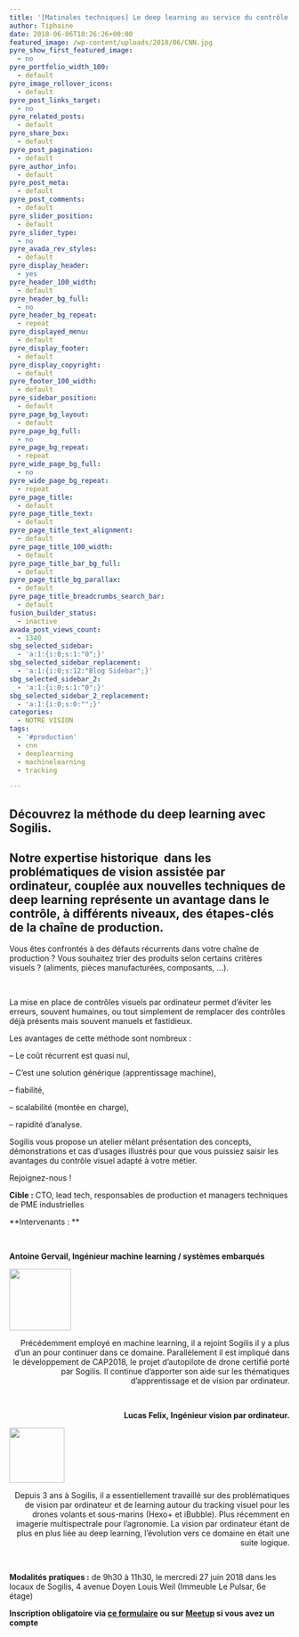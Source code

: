 ```yaml
---
title: '[Matinales techniques] Le deep learning au service du contrôle visuel en production : découverte des cas d&rsquo;usages et démonstration le 27 juin'
author: Tiphaine
date: 2018-06-06T10:26:26+00:00
featured_image: /wp-content/uploads/2018/06/CNN.jpg
pyre_show_first_featured_image:
  - no
pyre_portfolio_width_100:
  - default
pyre_image_rollover_icons:
  - default
pyre_post_links_target:
  - no
pyre_related_posts:
  - default
pyre_share_box:
  - default
pyre_post_pagination:
  - default
pyre_author_info:
  - default
pyre_post_meta:
  - default
pyre_post_comments:
  - default
pyre_slider_position:
  - default
pyre_slider_type:
  - no
pyre_avada_rev_styles:
  - default
pyre_display_header:
  - yes
pyre_header_100_width:
  - default
pyre_header_bg_full:
  - no
pyre_header_bg_repeat:
  - repeat
pyre_displayed_menu:
  - default
pyre_display_footer:
  - default
pyre_display_copyright:
  - default
pyre_footer_100_width:
  - default
pyre_sidebar_position:
  - default
pyre_page_bg_layout:
  - default
pyre_page_bg_full:
  - no
pyre_page_bg_repeat:
  - repeat
pyre_wide_page_bg_full:
  - no
pyre_wide_page_bg_repeat:
  - repeat
pyre_page_title:
  - default
pyre_page_title_text:
  - default
pyre_page_title_text_alignment:
  - default
pyre_page_title_100_width:
  - default
pyre_page_title_bar_bg_full:
  - default
pyre_page_title_bg_parallax:
  - default
pyre_page_title_breadcrumbs_search_bar:
  - default
fusion_builder_status:
  - inactive
avada_post_views_count:
  - 1340
sbg_selected_sidebar:
  - 'a:1:{i:0;s:1:"0";}'
sbg_selected_sidebar_replacement:
  - 'a:1:{i:0;s:12:"Blog Sidebar";}'
sbg_selected_sidebar_2:
  - 'a:1:{i:0;s:1:"0";}'
sbg_selected_sidebar_2_replacement:
  - 'a:1:{i:0;s:0:"";}'
categories:
  - NOTRE VISION
tags:
  - '#production'
  - cnn
  - deeplearning
  - machinelearning
  - tracking

---
```

## Découvrez la méthode du deep learning avec Sogilis.

## Notre expertise historique  dans les problématiques de vision assistée par ordinateur, couplée aux nouvelles techniques de deep learning représente un avantage dans le contrôle, à différents niveaux, des étapes-clés de la chaîne de production.

Vous êtes confrontés à des défauts récurrents dans votre chaîne de production ? Vous souhaitez trier des produits selon certains critères visuels ? (aliments, pièces manufacturées, composants, &#8230;).

&nbsp;

La mise en place de contrôles visuels par ordinateur permet d&rsquo;éviter les erreurs, souvent humaines, ou tout simplement de remplacer des contrôles déjà présents mais souvent manuels et fastidieux.

Les avantages de cette méthode sont nombreux :

&#8211; Le coût récurrent est quasi nul,

&#8211; C&rsquo;est une solution générique (apprentissage machine),

&#8211; fiabilité,

&#8211; scalabilité (montée en charge),

&#8211; rapidité d&rsquo;analyse.

Sogilis vous propose un atelier mêlant présentation des concepts, démonstrations et cas d’usages illustrés pour que vous puissiez saisir les avantages du contrôle visuel adapté à votre métier.

Rejoignez-nous !

**Cible :** CTO, lead tech, responsables de production et managers techniques de PME industrielles

**Intervenants : **

&nbsp;

**Antoine Gervail, <u></u>Ingénieur machine learning / systèmes embarqués**

<img class=" wp-image-2287 alignleft" src="http://sogilis.com/wp-content/uploads/2018/06/485_396_Antoine-Gervail.jpg" alt="" width="111" height="111" srcset="http://sogilis.com/wp-content/uploads/2018/06/485_396_Antoine-Gervail.jpg 200w, http://sogilis.com/wp-content/uploads/2018/06/485_396_Antoine-Gervail-150x150.jpg 150w, http://sogilis.com/wp-content/uploads/2018/06/485_396_Antoine-Gervail-66x66.jpg 66w" sizes="(max-width: 111px) 100vw, 111px" />

<p style="text-align: right;">
  Précédemment employé en machine learning, il a rejoint Sogilis il y a plus d&rsquo;un an pour continuer dans ce domaine. Parallèlement il est impliqué dans le développement de CAP2018, le projet d&rsquo;autopilote de drone certifié porté par Sogilis. Il continue d&rsquo;apporter son aide sur les thématiques d&rsquo;apprentissage et de vision par ordinateur.
</p>

&nbsp;

<p style="text-align: right;">
  <strong>Lucas Felix, <u></u>Ingénieur vision par ordinateur.</strong>
</p>

<img class="wp-image-2288 alignright" src="http://sogilis.com/wp-content/uploads/2018/06/483_256_Lucas-Felix.jpg" alt="" width="99" height="99" srcset="http://sogilis.com/wp-content/uploads/2018/06/483_256_Lucas-Felix.jpg 200w, http://sogilis.com/wp-content/uploads/2018/06/483_256_Lucas-Felix-150x150.jpg 150w, http://sogilis.com/wp-content/uploads/2018/06/483_256_Lucas-Felix-66x66.jpg 66w" sizes="(max-width: 99px) 100vw, 99px" />

<p style="text-align: right;">
  Depuis 3 ans à Sogilis, il a essentiellement travaillé sur des problématiques de vision par ordinateur et de learning autour du tracking visuel pour les drones volants et sous-marins (Hexo+ et iBubble). Plus récemment en imagerie multispectrale pour l&rsquo;agronomie. La vision par ordinateur étant de plus en plus liée au deep learning, l&rsquo;évolution vers ce domaine en était une suite logique.
</p>

&nbsp;

**Modalités pratiques :** de 9h30 à 11h30, le mercredi 27 juin 2018 dans les locaux de Sogilis, 4 avenue Doyen Louis Weil (Immeuble Le Pulsar, 6e étage)

**Inscription obligatoire via [ce formulaire][1] ou sur [Meetup][2] si vous avez un compte**

 [1]: https://goo.gl/forms/9zcF5cNqLdoncVyw2
 [2]: http://meetu.ps/e/Fnrdt/Bgx6T/f
